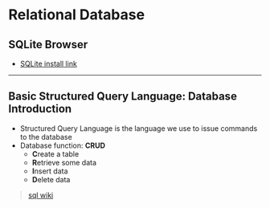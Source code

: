 # Relational Database
## SQLite Browser
- [SQLite install link](http://sqlitebrowser.org/)
---
## Basic Structured Query Language: Database Introduction
- Structured Query Language is the language we use to issue commands to the database
- Database function: **CRUD**
    - **C**reate a table
    - **R**etrieve some data
    - **I**nsert data
    - **D**elete data
> [sql wiki](http://en.wikipedia.org/wiki/SQL)
